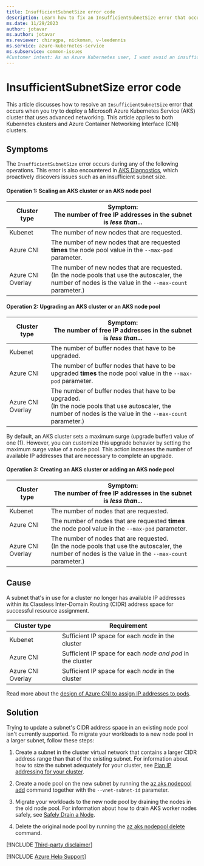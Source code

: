 ```yaml
---
title: InsufficientSubnetSize error code
description: Learn how to fix an InsufficientSubnetSize error that occurs when you deploy an Azure Kubernetes Service (AKS) cluster that uses advanced networking.
ms.date: 11/29/2023
author: jotavar
ms.author: jotavar
ms.reviewer: chiragpa, nickoman, v-leedennis
ms.service: azure-kubernetes-service
ms.subservice: common-issues
#Customer intent: As an Azure Kubernetes user, I want avoid an insufficient subnet size error so that I can deploy an Azure Kubernetes Service (AKS) cluster that uses advanced networking.
---
```

# InsufficientSubnetSize error code

This article discusses how to resolve an `InsufficientSubnetSize` error that occurs when you try to deploy a Microsoft Azure Kubernetes Service (AKS) cluster that uses advanced networking. This article applies to both Kubernetes clusters and Azure Container Networking Interface (CNI) clusters.

## Symptoms

The `InsufficientSubnetSize` error occurs during any of the following operations. This error is also encountered in [AKS Diagnostics](/azure/aks/concepts-diagnostics), which proactively discovers issues such as an insufficient subnet size.

#### Operation 1: Scaling an AKS cluster or an AKS node pool

| Cluster type      | Symptom: <br/>The number of free IP addresses in the subnet is *less than*...                                                                              |
|-------------------|------------------------------------------------------------------------------------------------------------------------------------------------------------|
| Kubenet           | The number of new nodes that are requested.                                                                                                                |
| Azure CNI         | The number of new nodes that are requested **times** the node pool value in the `--max-pod` parameter.                                                   |
| Azure CNI Overlay | The number of new nodes that are requested.<br/>(In the node pools that use the autoscaler, the number of nodes is the value in the `--max-count` parameter.) |

#### Operation 2: Upgrading an AKS cluster or an AKS node pool

| Cluster type      | Symptom: <br/>The number of free IP addresses in the subnet is *less than*...                                                                              |
|-------------------|------------------------------------------------------------------------------------------------------------------------------------------------------------|
| Kubenet           | The number of buffer nodes that have to be upgraded.|
| Azure CNI         | The number of buffer nodes that have to be upgraded **times** the node pool value in the `--max-pod` parameter.                                        |
| Azure CNI Overlay | The number of buffer nodes that have to be upgraded.<br/>(In the node pools that use autoscaler, the number of nodes is the value in the `--max-count` parameter.) |

By default, an AKS cluster sets a maximum surge (upgrade buffer) value of one (1). However, you can customize this upgrade behavior by setting the maximum surge value of a node pool. This action increases the number of available IP addresses that are necessary to complete an upgrade.

#### Operation 3: Creating an AKS cluster or adding an AKS node pool

| Cluster type      | Symptom: <br/>The number of free IP addresses in the subnet is *less than*...                                                                              |
|-------------------|------------------------------------------------------------------------------------------------------------------------------------------------------------|
| Kubenet           | The number of nodes that are requested.                                                                                                                    |
| Azure CNI         | The number of nodes that are requested **times** the node pool value in the `--max-pod` parameter.                                                   |
| Azure CNI Overlay | The number of nodes that are requested.<br/>(In the node pools that use the autoscaler, the number of nodes is the value in the `--max-count` parameter.) |

## Cause

A subnet that's in use for a cluster no longer has available IP addresses within its Classless Inter-Domain Routing (CIDR) address space for successful resource assignment.

| Cluster type      | Requirement                                                |
|-------------------|------------------------------------------------------------|
| Kubenet           | Sufficient IP space for each *node* in the cluster         |
| Azure CNI         | Sufficient IP space for each *node and pod* in the cluster |
| Azure CNI Overlay | Sufficient IP space for each *node* in the cluster         |

Read more about the [design of Azure CNI to assign IP addresses to pods](/azure/aks/configure-azure-cni#plan-ip-addressing-for-your-cluster).

## Solution

Trying to update a subnet's CIDR address space in an existing node pool isn't currently supported. To migrate your workloads to a new node pool in a larger subnet, follow these steps:

1. Create a subnet in the cluster virtual network that contains a larger CIDR address range than that of the existing subnet. For information about how to size the subnet adequately for your cluster, see [Plan IP addressing for your cluster](/azure/aks/azure-cni-overview#plan-ip-addressing-for-your-cluster).

2. Create a node pool on the new subnet by running the [az aks nodepool add](/cli/azure/aks/nodepool#az-aks-nodepool-add) command together with the `--vnet-subnet-id` parameter.

3. Migrate your workloads to the new node pool by draining the nodes in the old node pool. For information about how to drain AKS worker nodes safely, see [Safely Drain a Node](https://kubernetes.io/docs/tasks/administer-cluster/safely-drain-node).

4. Delete the original node pool by running the [az aks nodepool delete](/cli/azure/aks/nodepool#az-aks-nodepool-delete) command.

[!INCLUDE [Third-party disclaimer](../../includes/third-party-contact-disclaimer.md)]

[!INCLUDE [Azure Help Support](../../includes/azure-help-support.md)]

